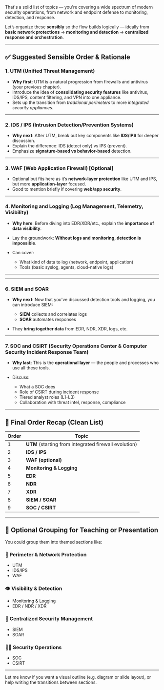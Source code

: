 That's a solid list of topics — you're covering a wide spectrum of modern security operations, from network and endpoint defense to monitoring, detection, and response.

Let’s organize these **sensibly** so the flow builds logically — ideally from **basic network protections** → **monitoring and detection** → **centralized response and orchestration**.

---

## ✅ **Suggested Sensible Order & Rationale**

### 1. **UTM (Unified Threat Management)**

* **Why first**: UTM is a natural progression from firewalls and antivirus (your previous chapter).
* Introduce the idea of **consolidating security features** like antivirus, IDS/IPS, content filtering, and VPN into one appliance.
* Sets up the transition from *traditional perimeters* to more *integrated security appliances*.

---

### 2. **IDS / IPS (Intrusion Detection/Prevention Systems)**

* **Why next**: After UTM, break out key components like **IDS/IPS** for deeper discussion.
* Explain the difference: IDS (detect only) vs IPS (prevent).
* Emphasize **signature-based vs behavior-based** detection.

---

### 3. **WAF (Web Application Firewall) [Optional]**

* Optional but fits here as it’s **network-layer protection** like UTM and IPS, but more **application-layer** focused.
* Good to mention briefly if covering **web/app security**.

---

### 4. **Monitoring and Logging (Log Management, Telemetry, Visibility)**

* **Why here**: Before diving into EDR/XDR/etc., explain the **importance of data visibility**.
* Lay the groundwork: **Without logs and monitoring, detection is impossible**.
* Can cover:

  * What kind of data to log (network, endpoint, application)
  * Tools (basic syslog, agents, cloud-native logs)

---



---

### 6. **SIEM and SOAR**

* **Why next**: Now that you've discussed detection tools and logging, you can introduce SIEM:

  * **SIEM** collects and correlates logs
  * **SOAR** automates responses
* They **bring together data** from EDR, NDR, XDR, logs, etc.

---

### 7. **SOC and CSIRT (Security Operations Center & Computer Security Incident Response Team)**

* **Why last**: This is the **operational layer** — the people and processes who use all these tools.
* Discuss:

  * What a SOC does
  * Role of CSIRT during incident response
  * Tiered analyst roles (L1–L3)
  * Collaboration with threat intel, response, compliance

---

## 🧩 Final Order Recap (Clean List)

| Order | Topic                                                 |
| ----- | ----------------------------------------------------- |
| 1     | **UTM** (starting from integrated firewall evolution) |
| 2     | **IDS / IPS**                                         |
| 3     | **WAF (optional)**                                    |
| 4     | **Monitoring & Logging**                              |
| 5     | **EDR**                                               |
| 6     | **NDR**                                               |
| 7     | **XDR**                                               |
| 8     | **SIEM / SOAR**                                       |
| 9     | **SOC / CSIRT**                                       |

---

## 📝 Optional Grouping for Teaching or Presentation

You could group them into themed sections like:

### 🔰 **Perimeter & Network Protection**

* UTM
* IDS/IPS
* WAF

### 👁️ **Visibility & Detection**

* Monitoring & Logging
* EDR / NDR / XDR

### 🧠 **Centralized Security Management**

* SIEM
* SOAR

### 🧑‍💻 **Security Operations**

* SOC
* CSIRT

---

Let me know if you want a visual outline (e.g. diagram or slide layout), or help writing the transitions between sections.
